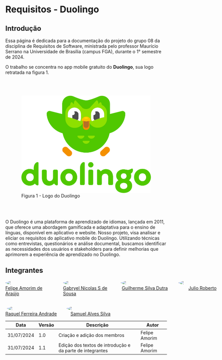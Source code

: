 # Requisitos - Duolingo

## Introdução

Essa página é dedicada para a documentação do projeto do grupo 08 da disciplina de Requisitos de Software, ministrada pelo professor Maurício Serrano na Universidade de Brasília (campus FGA), durante o 1° semestre de 2024.

O trabalho se concentra no app mobile gratuito do **Duolingo**, sua logo retratada na figura 1.

<div style="display: flex; flex-direction: column; align-itvems: center; padding: 50px;">
  <img width="500px" src="assets/images/duolingo-portrait.svg"/>
  Figura 1 - Logo do Duolingo
</div>

O Duolingo é uma plataforma de aprendizado de idiomas, lançada em 2011, que oferece uma abordagem gamificada e adaptativa para o ensino de línguas, disponível em aplicativo e website. Nosso projeto, visa analisar e eliciar os requisitos do aplicativo mobile do Duolingo. Utilizando técnicas como entrevistas, questionários e análise documental, buscamos identificar as necessidades dos usuários e stakeholders para definir melhorias que aprimorem a experiência de aprendizado no Duolingo.

## Integrantes

<div style="display: flex; gap: 30px; font-size: 14px;">
  <div style="display: flex; flex-direction: column; align-items: center;">
    <img style="border-radius: 50%;" width="150px" src="https://github.com/lipeaaraujo.png">
    <a href="https://github.com/lipeaaraujo">Felipe Amorim de Araújo</a>
  </div>
  <div style="display: flex; flex-direction: column; align-items: center;">
    <img style="border-radius: 50%;" width="150px" src="https://github.com/gabryelns.png">
    <a href="https://github.com/gabryelns">Gabryel Nicolas S de Sousa</a>
  </div>
  <div style="display: flex; flex-direction: column; align-items: center;">
    <img style="border-radius: 50%;" width="150px" src="https://github.com/GuiDutra21.png">
    <a href="https://github.com/GuiDutra21">Guilherme Silva Dutra</a>
  </div>
  <div style="display: flex; flex-direction: column; align-items: center;">
    <img style="border-radius: 50%;" width="150px" src="https://github.com/JulioR2022.png">
    <a href="https://github.com/JulioR2022">Julio Roberto</a>
  </div>
</div>

<div style="display: flex; margin-top: 30px; gap: 30px; font-size: 14px;">
  <div style="display: flex; flex-direction: column; align-items: center;">
    <img style="border-radius: 50%;" width="150px" src="https://github.com/raquel-andrade.png">
    <a href="https://github.com/raquel-andrade">Raquel Ferreira Andrade</a>
  </div>
  <div style="display: flex; flex-direction: column; align-items: center;">
    <img style="border-radius: 50%;" width="150px" src="https://github.com/samuelalvess.png">
    <a href="https://github.com/samuelalvess">Samuel Alves Silva</a>
  </div>
</div>

| Data | Versão | Descrição | Autor |
| ---- | ------ | --------- | ----- |
| 31/07/2024 | 1.0 | Criação e adição dos membros | Felipe Amorim |
| 31/07/2024 | 1.1 | Edição dos textos de introdução e da parte de integrantes | Felipe Amorim |